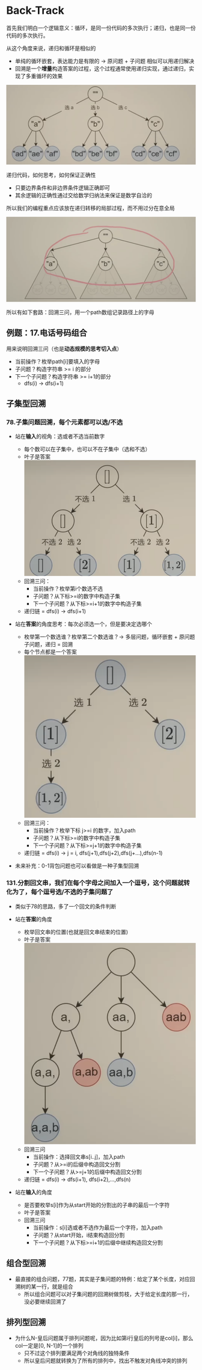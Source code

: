 # Back-Track

首先我们明白一个逻辑意义：循环，是同一份代码的多次执行；递归，也是同一份代码的多次执行。

从这个角度来说，递归和循环是相似的

- 单纯的循环嵌套，表达能力是有限的 -> 原问题 + 子问题 相似可以用递归解决
- 回溯是一个**增量**构造答案的过程，这个过程通常使用递归实现，通过递归，实现了多重循环的效果

![alt text](../../../assets/imgs/algorithms/leetcode/back-track/image.png)

递归代码，如何思考，如何保证正确性

- 只要边界条件和非边界条件逻辑正确即可
- 其余逻辑的正确性通过交给数学归纳法来保证是数学自洽的

所以我们的编程重点应该放在递归转移的局部过程，而不用过分在意全局

![alt text](../../../assets/imgs/algorithms/leetcode/back-track/image-4.png)

所以有如下套路：回溯三问，用一个path数组记录路径上的字母

## 例题：17.电话号码组合

用来说明回溯三问（也是**动态规模的思考切入点**）

- 当前操作？枚举path[i]要填入的字母
- 子问题？构造字符串 >= i   的部分
- 下一个子问题？构造字符串 >= i+1的部分
  - dfs(i) -> dfs(i+1)

## 子集型回溯

### 78.子集问题回溯，每个元素都可以**选/不选**

- 站在**输入**的视角：选或者不选当前数字
  - 每个数可以在子集中，也可以不在子集中（选和不选）
  - 叶子是答案![alt text](../../../assets/imgs/algorithms/leetcode/back-track/image-1.png)
  - 回溯三问：
    - 当前操作？枚举第i个数选不选
    - 子问题？从下标>=i的数字中构造子集
    - 下一个子问题？从下标>=i+1的数字中构造子集
  - 递归链 = dfs(i) -> dfs(i+1)

- 站在**答案**的角度思考：每次必须选一个，但是要决定选哪个
  - 枚举第一个数选谁？枚举第二个数选谁？-> 多层问题，循环嵌套 + 原问题子问题，递归 = 回溯
  - 每个节点都是一个答案![alt text](../../../assets/imgs/algorithms/leetcode/back-track/image-2.png)
  - 回溯三问：
    - 当前操作？枚举下标 j>=i 的数字，加入path
    - 子问题？从下标>=i的数字中构造子集
    - 下一个子问题？从下标>=j+1的数字中构造子集
  - 递归链 = dfs(i) -> j = i, dfs(j+1),dfs(j+2),dfs(j+...),dfs(n-1)

- 未来补充：0-1背包问题也可以看做是一种子集型回溯
  

### 131.分割回文串，我们在每个字母之间加入一个逗号，这个问题就转化为了，每个逗号**选/不选**的子集问题了

- 类似于78的思路，多了一个回文的条件判断

- 站在**答案**的角度
  - 枚举回文串的位置(也就是回文串结束的位置)
  - 叶子是答案![alt text](../../../assets/imgs/algorithms/leetcode/back-track/image-3.png)
  - 回溯三问
    - 当前操作：选择回文串s[i..j]，加入path
    - 子问题？从>=i的后缀中构造回文分割
    - 下一个子问题？从>=j+1的后缀中构造回文分割
  - 递归链 = dfs(i) -> dfs(i+1), dfs(i+2),...,dfs(n)
- 站在**输入**的角度
  - 是否要枚举s[i]作为从start开始的分割出的子串的最后一个字符
  - 叶子是答案
  - 回溯三问
    - 当前操作：s[i]选或者不选作为最后一个字符，加入path
    - 子问题？从start开始，i结束构造回分割
    - 下一个子问题？从下标>=i+1的后缀中继续构造回文分割

## 组合型回溯

- 最直接的组合问题，77题，其实是子集问题的特例：给定了某个长度，对应回溯树的某一行，就是组合
  - 所以组合问题可以对子集问题的回溯树做剪枝，大于给定长度的那一行，没必要继续回溯了

## 排列型回溯

- 为什么N-皇后问题属于排列问题呢，因为比如第i行皇后的列号是col[i]，那么col一定是[0, N-1]的一个排列
  - 只不过这个排列要满足两个对角线的独特条件
  - 所以皇后问题就转换为了所有的排列中，找出不触发对角线冲突的排列